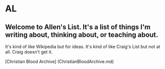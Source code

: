 # AL

## Welcome to Allen's List. It's a list of things I'm writing about, thinking about, or teaching about. 
It's kind of like Wikipedia but for ideas. It's kind of like Craig's List but not at all. Craig doesn't get it. 


[Christian Blood Archive] (ChristianBloodArchive.md)